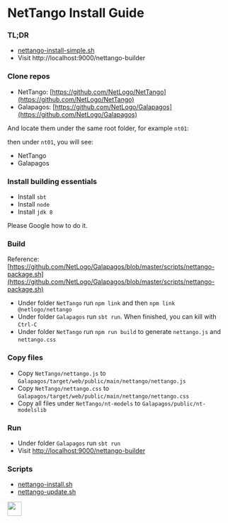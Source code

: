 # NetTango Install Guide

### TL;DR
* [nettango-install-simple.sh](https://github.com/eccstartup/NetTangoInstall/blob/master/nettango-install-simple.sh)
* Visit http://localhost:9000/nettango-builder

### Clone repos

* NetTango: [https://github.com/NetLogo/NetTango](https://github.com/NetLogo/NetTango)
* Galapagos: [https://github.com/NetLogo/Galapagos](https://github.com/NetLogo/Galapagos)

And locate them under the same root folder, for example `nt01`:

then under `nt01`, you will see:

* NetTango
* Galapagos

### Install building essentials

* Install `sbt`
* Install `node`
* Install `jdk 8`

Please Google how to do it.

### Build

Reference: [https://github.com/NetLogo/Galapagos/blob/master/scripts/nettango-package.sh](https://github.com/NetLogo/Galapagos/blob/master/scripts/nettango-package.sh)

* Under folder `NetTango` run `npm link` and then `npm link @netlogo/nettango`
* Under folder `Galapagos` run `sbt run`. When finished, you can kill with `Ctrl-C`
* Under folder `NetTango` run `npm run build` to generate `nettango.js` and `nettango.css`


### Copy files

* Copy `NetTango/nettango.js` to `Galapagos/target/web/public/main/nettango/nettango.js`
* Copy `NetTango/nettango.css` to `Galapagos/target/web/public/main/nettango/nettango.css`
* Copy all files under `NetTango/nt-models` to `Galapagos/public/nt-modelslib`


### Run

* Under folder `Galapagos` run `sbt run`
* Visit [http://localhost:9000/nettango-builder](http://localhost:9000/nettango-builder)

### Scripts
* [nettango-install.sh](https://github.com/eccstartup/NetTangoInstall/blob/master/nettango-install.sh)
* [nettango-update.sh](https://github.com/eccstartup/NetTangoInstall/blob/master/nettango-update.sh)

<a href="https://www.paypal.com/paypalme/luyi06"><img src="https://www.paypalobjects.com/en_US/i/btn/btn_donate_LG.gif" height="32"></a>
